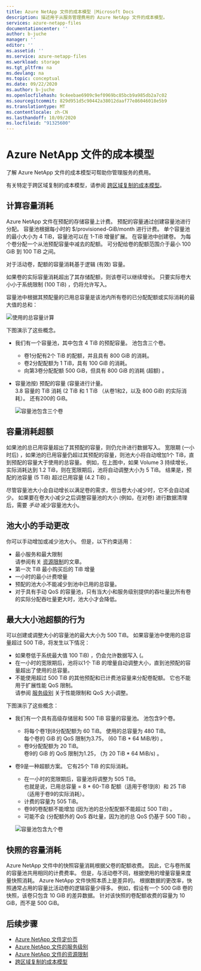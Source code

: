 ```yaml
---
title: Azure NetApp 文件的成本模型 |Microsoft Docs
description: 描述用于从服务管理费用的 Azure NetApp 文件的成本模型。
services: azure-netapp-files
documentationcenter: ''
author: b-juche
manager: ''
editor: ''
ms.assetid: ''
ms.service: azure-netapp-files
ms.workload: storage
ms.tgt_pltfrm: na
ms.devlang: na
ms.topic: conceptual
ms.date: 09/22/2020
ms.author: b-juche
ms.openlocfilehash: 9c4eebae6909c9ef0969bc85bcb9a985db2a7c02
ms.sourcegitcommit: 829d951d5c90442a38012daaf77e86046018e5b9
ms.translationtype: MT
ms.contentlocale: zh-CN
ms.lasthandoff: 10/09/2020
ms.locfileid: "91325600"
---
```

# <a name="cost-model-for-azure-netapp-files"></a>Azure NetApp 文件的成本模型 

了解 Azure NetApp 文件的成本模型可帮助你管理服务的费用。 

有关特定于跨区域复制的成本模型，请参阅 [跨区域复制的成本模型](cross-region-replication-introduction.md#cost-model-for-cross-region-replication)。

## <a name="calculation-of-capacity-consumption"></a>计算容量消耗

Azure NetApp 文件在预配的存储容量上计费。  预配的容量通过创建容量池进行分配。  容量池根据每小时的 $/provisioned-GiB/month 进行计费。 单个容量池的最小大小为 4 TiB，容量池可以在 1-TiB 增量扩展。 在容量池中创建卷。  为每个卷分配一个从池预配容量中减去的配额。 可分配给卷的配额范围介于最小 100 GiB 到 100 TiB 之间。  

对于活动卷，配额的容量消耗基于逻辑 (有效) 容量。

如果卷的实际容量消耗超出了其存储配额，则该卷可以继续增长。 只要实际卷大小小于系统限制 (100 TiB) ，仍将允许写入。  

容量池中根据其预配量的已用总容量是该池内所有卷的已分配配额或实际消耗的最大值的总和： 

   ![使用的总容量计算](../media/azure-netapp-files/azure-netapp-files-total-used-capacity.png)

下图演示了这些概念。  
* 我们有一个容量池，其中包含 4 TiB 的预配容量。  池包含三个卷。  
    * 卷1分配有2个 TiB 的配额，并且具有 800 GiB 的消耗。  
    * 卷2分配配额为 1 TiB，具有 100 GiB 的消耗。  
    * 向第3卷分配配额 500 GiB，但具有 800 GiB 的消耗 (超额) 。  
* 容量池按) 预配的容量 (容量进行计量。  
    3.8 容量的 TiB 消耗 (2 TiB 和 1 TiB （从卷1和2，以及 800 GiB) 的实际消耗）。 还有200的 GiB。

   ![容量池包含三个卷](../media/azure-netapp-files/azure-netapp-files-capacity-pool-with-three-vols.png)

## <a name="overage-in-capacity-consumption"></a>容量消耗超额  

如果池的总已用容量超出了其预配的容量，则仍允许进行数据写入。  宽限期 (一小时后) ，如果池的已用容量仍超过其预配的容量，则池大小将自动增加1个 TiB，直到预配的容量大于使用的总容量。  例如，在上图中，如果 Volume 3 持续增长，实际消耗达到 1.2 TiB，则在宽限期后，池将自动调整大小为 5 TiB。  结果是，预配的池容量 (5 TiB) 超过已用容量 (4.2 TiB) 。  

尽管容量池大小会自动增长以满足卷的需求，但当卷大小减少时，它不会自动减少。 如果要在卷大小减少之后调整容量池的大小 (例如，在对卷) 进行数据清理后，需要 _手动_ 减少容量池大小。

## <a name="manual-changes-of-the-pool-size"></a>池大小的手动更改  

你可以手动增加或减少池大小。 但是，以下约束适用：
* 最小服务和最大限制  
    请参阅有关 [资源限制](azure-netapp-files-resource-limits.md)的文章。
* 第一次 TiB 最小购买后的 TiB 增量
* 一小时的最小计费增量
* 预配的池大小不能减少到池中已用的总容量。
* 对于具有手动 QoS 的容量池，只有当大小和服务级别提供的吞吐量比所有卷的实际分配吞吐量更大时，池大小才会降低。

## <a name="behavior-of-maximum-size-pool-overage"></a>最大大小池超额的行为   

可以创建或调整大小的容量池的最大大小为 500 TiB。  如果容量池中使用的总容量超过 500 TiB，将发生以下情况：
* 如果卷低于系统最大值 100 TiB) ，仍会允许数据写入 (。
* 在一小时的宽限期后，池将以1个 TiB 的增量自动调整大小，直到池预配的容量超出了使用的总容量。
* 不能使用超过 500 TiB 的其他预配和已计费池容量来分配卷配额。 它也不能用于扩展性能 QoS 限制。  
    请参阅 [服务级别](azure-netapp-files-service-levels.md) 关于性能限制和 QoS 大小调整。

下图演示了这些概念：
* 我们有一个具有高级存储层和 500 TiB 容量的容量池。 池包含9个卷。
    * 将每个卷1到8分配配额为 60 TiB。  使用的总容量为 480 TiB。  
        每个卷的 GiB 的 QoS 限制为3.75， (60 TiB * 64 MiB/秒) 。  
    * 卷9分配配额为 20 TiB。  
        卷9的 GiB 的 QoS 限制为1.25， (为 20 TiB * 64 MiB/s) 。
* 卷9是一种超额方案。 它有25个 TiB 的实际消耗。  
    * 在一小时的宽限期后，容量池将调整为 505 TiB。  
        也就是说，已用总容量 = 8 * 60-TiB 配额（适用于卷1到8）和 25 TiB （适用于卷9的实际消耗）。
    * 计费的容量为 505 TiB。
    * 卷9的卷配额不能增加 (因为池的总分配配额不能超过 500 TiB) 。
    * 可能不会 (分配额外的 QoS 吞吐量，因为池的总 QoS 仍基于 500 TiB) 。

   ![容量池包含九个卷](../media/azure-netapp-files/azure-netapp-files-capacity-pool-with-nine-vols.png)

## <a name="capacity-consumption-of-snapshots"></a>快照的容量消耗 

Azure NetApp 文件中的快照容量消耗根据父卷的配额收费。  因此，它与卷所属的容量池共用相同的计费费率。  但是，与活动卷不同，根据使用的增量容量来度量快照消耗。  Azure NetApp 文件快照本质上是差异的。 根据数据的更改率，快照通常占用的容量比活动卷的逻辑容量少得多。 例如，假设有一个 500 GiB 卷的快照，该卷只包含 10 GiB 的差异数据。 针对该快照的卷配额收费的容量为 10 GiB，而不是 500 GiB。 

## <a name="next-steps"></a>后续步骤

* [Azure NetApp 文件定价页](https://azure.microsoft.com/pricing/details/storage/netapp/)
* [Azure NetApp 文件的服务级别](azure-netapp-files-service-levels.md)
* [Azure NetApp 文件的资源限制](azure-netapp-files-resource-limits.md)
* [跨区域复制的成本模型](cross-region-replication-introduction.md#cost-model-for-cross-region-replication)
